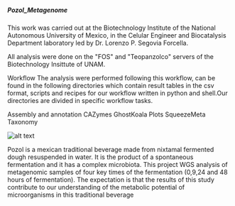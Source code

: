 ##### Pozol_Metagenome

This work was carried out at the Biotechnology Institute of the National Autonomous University of Mexico, in the Celular Engineer and Biocatalysis Department laboratory led by Dr. Lorenzo P. Segovia Forcella.

All analysis were done on the "FOS" and "Teopanzolco" servers of the Biotechnology Insittute of UNAM.

Workflow
The analysis were performed following this workflow, can be found in the following directories which contain result tables in the csv format, scripts and recipes for our workflow written in python and shell.Our directories are divided in specific workflow tasks.

Assembly and annotation
CAZymes
GhostKoala
Plots
SqueezeMeta
Taxonomy

![alt text](http://www.revista.unam.mx/vol.15/num8/art64/img/img3.jpg)

Pozol is a mexican traditional beverage made from nixtamal fermented dough resuspended in water. It is the product of a spontaneous fermentation and it has a complex microbiota. This project WGS analysis of metagenomic samples of four key times of the fermentation (0,9,24 and 48 hours of fermentation).
The expectation is that the results of this study contribute to our understanding of the metabolic potential of microorganisms in this traditional beverage
